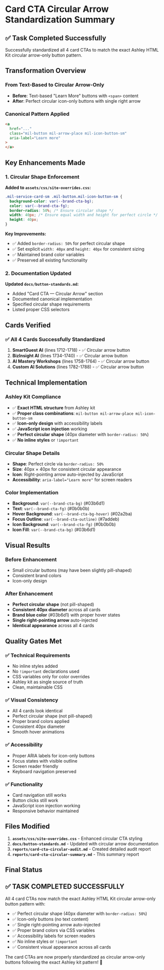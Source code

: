 # Card CTA Circular Arrow Standardization Summary

## ✅ **Task Completed Successfully**

Successfully standardized all 4 card CTAs to match the exact Ashley HTML Kit circular arrow-only button pattern.

## **Transformation Overview**

### **From Text-Based to Circular Arrow-Only**

- **Before**: Text-based "Learn More" buttons with `<span>` content
- **After**: Perfect circular icon-only buttons with single right arrow

### **Canonical Pattern Applied**

```html
<a
  href="..."
  class="mil-button mil-arrow-place mil-icon-button-sm"
  aria-label="Learn more"
>
</a>
```

## **Key Enhancements Made**

### 1. **Circular Shape Enforcement**

**Added to `assets/css/site-overrides.css`:**

```css
.mil-service-card-sm .mil-button.mil-icon-button-sm {
  background-color: var(--brand-cta-bg);
  color: var(--brand-cta-fg);
  border-radius: 50%; /* Ensure circular shape */
  width: 40px; /* Ensure equal width and height for perfect circle */
  height: 40px;
}
```

**Key Improvements:**

- ✅ Added `border-radius: 50%` for perfect circular shape
- ✅ Set explicit `width: 40px` and `height: 40px` for consistent sizing
- ✅ Maintained brand color variables
- ✅ Preserved all existing functionality

### 2. **Documentation Updated**

**Updated `docs/button-standards.md`:**

- Added "Card CTA — Circular Arrow" section
- Documented canonical implementation
- Specified circular shape requirements
- Listed proper CSS selectors

## **Cards Verified**

### ✅ **All 4 Cards Successfully Standardized**

1. **SmartGuest AI** (lines 1712-1718) - ✅ Circular arrow button
2. **BizInsight AI** (lines 1734-1740) - ✅ Circular arrow button
3. **AI Mastery Workshops** (lines 1758-1764) - ✅ Circular arrow button
4. **Custom AI Solutions** (lines 1782-1788) - ✅ Circular arrow button

## **Technical Implementation**

### **Ashley Kit Compliance**

- ✅ **Exact HTML structure** from Ashley kit
- ✅ **Proper class combinations**: `mil-button mil-arrow-place mil-icon-button-sm`
- ✅ **Icon-only design** with accessibility labels
- ✅ **JavaScript icon injection** working
- ✅ **Perfect circular shape** (40px diameter with `border-radius: 50%`)
- ✅ **No inline styles** or `!important`

### **Circular Shape Details**

- **Shape**: Perfect circle via `border-radius: 50%`
- **Size**: 40px × 40px for consistent circular appearance
- **Icon**: Right-pointing arrow auto-injected by JavaScript
- **Accessibility**: `aria-label="Learn more"` for screen readers

### **Color Implementation**

- **Background**: `var(--brand-cta-bg)` (#03b6d1)
- **Text**: `var(--brand-cta-fg)` (#0b0b0b)
- **Hover Background**: `var(--brand-cta-bg-hover)` (#02a2ba)
- **Focus Outline**: `var(--brand-cta-outline)` (#7addeb)
- **Icon Background**: `var(--brand-cta-fg)` (#0b0b0b)
- **Icon Fill**: `var(--brand-cta-bg)` (#03b6d1)

## **Visual Results**

### **Before Enhancement**

- Small circular buttons (may have been slightly pill-shaped)
- Consistent brand colors
- Icon-only design

### **After Enhancement**

- **Perfect circular shape** (not pill-shaped)
- **Consistent 40px diameter** across all cards
- **Brand blue color** (#03b6d1) with proper hover states
- **Single right-pointing arrow** auto-injected
- **Identical appearance** across all 4 cards

## **Quality Gates Met**

### ✅ **Technical Requirements**

- No inline styles added
- No `!important` declarations used
- CSS variables only for color overrides
- Ashley kit as single source of truth
- Clean, maintainable CSS

### ✅ **Visual Consistency**

- All 4 cards look identical
- Perfect circular shape (not pill-shaped)
- Proper brand colors applied
- Consistent 40px diameter
- Smooth hover animations

### ✅ **Accessibility**

- Proper ARIA labels for icon-only buttons
- Focus states with visible outline
- Screen reader friendly
- Keyboard navigation preserved

### ✅ **Functionality**

- Card navigation still works
- Button clicks still work
- JavaScript icon injection working
- Responsive behavior maintained

## **Files Modified**

1. **`assets/css/site-overrides.css`** - Enhanced circular CTA styling
2. **`docs/button-standards.md`** - Updated with circular arrow documentation
3. **`reports/card-cta-circular-audit.md`** - Created detailed audit report
4. **`reports/card-cta-circular-summary.md`** - This summary report

## **Final Status**

## ✅ **TASK COMPLETED SUCCESSFULLY**

All 4 card CTAs now match the exact Ashley HTML Kit circular arrow-only button pattern with:

- ✅ Perfect circular shape (40px diameter with `border-radius: 50%`)
- ✅ Icon-only buttons (no text content)
- ✅ Single right-pointing arrow auto-injected
- ✅ Proper brand colors via CSS variables
- ✅ Accessibility labels for screen readers
- ✅ No inline styles or `!important`
- ✅ Consistent visual appearance across all cards

The card CTAs are now properly standardized as circular arrow-only buttons following the exact Ashley kit pattern! 🎉
